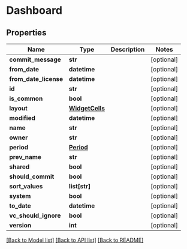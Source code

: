 # Dashboard

## Properties
Name | Type | Description | Notes
------------ | ------------- | ------------- | -------------
**commit_message** | **str** |  | [optional] 
**from_date** | **datetime** |  | [optional] 
**from_date_license** | **datetime** |  | [optional] 
**id** | **str** |  | [optional] 
**is_common** | **bool** |  | [optional] 
**layout** | [**WidgetCells**](WidgetCells.md) |  | [optional] 
**modified** | **datetime** |  | [optional] 
**name** | **str** |  | [optional] 
**owner** | **str** |  | [optional] 
**period** | [**Period**](Period.md) |  | [optional] 
**prev_name** | **str** |  | [optional] 
**shared** | **bool** |  | [optional] 
**should_commit** | **bool** |  | [optional] 
**sort_values** | **list[str]** |  | [optional] 
**system** | **bool** |  | [optional] 
**to_date** | **datetime** |  | [optional] 
**vc_should_ignore** | **bool** |  | [optional] 
**version** | **int** |  | [optional] 

[[Back to Model list]](README.md#documentation-for-models) [[Back to API list]](README.md#documentation-for-api-endpoints) [[Back to README]](README.md)



